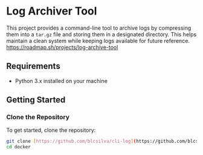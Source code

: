 # Log Archiver Tool

This project provides a command-line tool to archive logs by compressing them into a `tar.gz` file and storing them in a designated directory. This helps maintain a clean system while keeping logs available for future reference.
https://roadmap.sh/projects/log-archive-tool
## Requirements

- Python 3.x installed on your machine

## Getting Started

### Clone the Repository

To get started, clone the repository:

```bash
git clone [https://github.com/blcsilva/cli-log](https://github.com/blcsilva/cli-log)
cd docker
